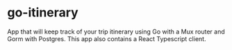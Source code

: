 # go-itinerary

App that will keep track of your trip itinerary using Go with a Mux router and Gorm with Postgres. This app also contains a React Typescript client.